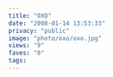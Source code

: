 ```yaml
---
title: "OXO"
date: "2008-01-14 13:53:33"
privacy: "public"
image: "photo/oxo/oxo.jpg"
views: "9"
faves: "0"
tags:
---
```


